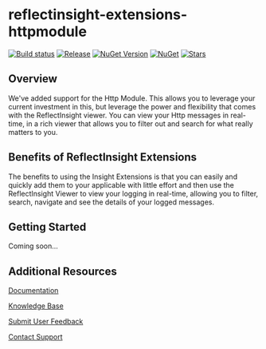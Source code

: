 # reflectinsight-extensions-httpmodule

[![Build status](https://ci.appveyor.com/api/projects/status/nqeu4hgd7e3ciku5?svg=true)](https://ci.appveyor.com/project/reflectsoftware/reflectinsight-extensions-HttpModule)
[![Release](https://img.shields.io/github/release/reflectsoftware/reflectinsight-extensions-HttpModule.svg)](https://github.com/reflectsoftware/reflectinsight-extensions-HttpModule/releases/latest)
[![NuGet Version](http://img.shields.io/nuget/v/reflectsoftware.insight.extensions.httpmodule.svg?style=flat)](http://www.nuget.org/packages/ReflectSoftware.Insight.Extensions.HttpModule/)
[![NuGet](https://img.shields.io/nuget/dt/reflectsoftware.insight.extensions.httpmodule.svg)](http://www.nuget.org/packages/ReflectSoftware.Insight.Extensions.HttpModule/)
[![Stars](https://img.shields.io/github/stars/reflectsoftware/reflectinsight-extensions-HttpModule.svg)](https://github.com/reflectsoftware/reflectinsight-extensions-HttpModule/stargazers)

## Overview ##

We've added support for the Http Module. This allows you to leverage your current investment in this, but leverage the power and flexibility that comes with the ReflectInsight viewer. You can view your Http messages in real-time, in a rich viewer that allows you to filter out and search for what really matters to you.

## Benefits of ReflectInsight Extensions ##

The benefits to using the Insight Extensions is that you can easily and quickly add them to your applicable with little effort and then use the ReflectInsight Viewer to view your logging in real-time, allowing you to filter, search, navigate and see the details of your logged messages.

## Getting Started

Coming soon...

## Additional Resources

[Documentation](https://reflectsoftware.atlassian.net/wiki/display/RI5/ReflectInsight+5+documentation)

[Knowledge Base](http://reflectsoftware.uservoice.com/knowledgebase)

[Submit User Feedback](http://reflectsoftware.uservoice.com/forums/158277-reflectinsight-feedback)

[Contact Support](support@reflectsoftware.com)